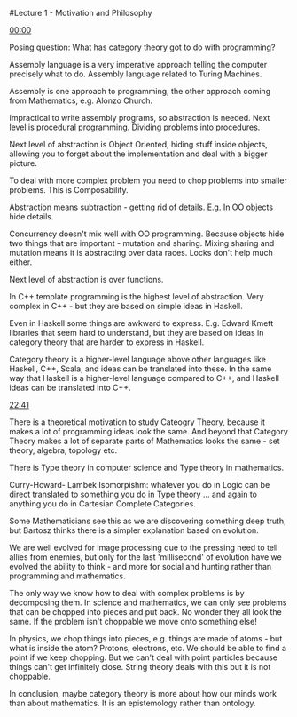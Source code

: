 #Lecture 1 - Motivation and Philosophy 

[00:00](https://youtu.be/I8LbkfSSR58)

Posing question: What has category theory got to do with programming?

Assembly language is a very imperative approach telling the computer precisely what to do. Assembly language related to Turing Machines.

Assembly is one approach to programming, the other approach coming from Mathematics, e.g. Alonzo Church.

Impractical to write assembly programs, so abstraction is needed. Next level is procedural programming. Dividing problems into procedures.

Next level of abstraction is Object Oriented, hiding stuff inside objects, allowing you to forget about the implementation and deal with a bigger picture.

To deal with more complex problem you need to chop problems into smaller problems. This is Composability.

Abstraction means subtraction - getting rid of details. E.g. In OO objects hide details.

Concurrency doesn't mix well with OO programming. Because objects hide two things that are important - mutation and sharing. Mixing sharing and mutation means it is abstracting over data races. Locks don't help much either.

Next level of abstraction is over functions.

In C++ template programming is the highest level of abstraction. Very complex in C++ - but they are based on simple ideas in Haskell.

Even in Haskell some things are awkward to express. E.g. Edward Kmett libraries that seem hard to understand, but they are based on ideas in category theory that are harder to express in Haskell.

Category theory is a higher-level language above other languages like Haskell, C++, Scala, and ideas can be translated into these. In the same way that Haskell is a higher-level language compared to C++, and Haskell ideas can be translated into C++.

[22:41](https://youtu.be/I8LbkfSSR58?t=1301)

There is a theoretical motivation to study Cateogry Theory, because it makes a lot of programming ideas look the same. And beyond that Category Theory makes a lot of separate parts of Mathematics looks the same - set theory, algebra, topology etc.

There is Type theory in computer science and Type theory in mathematics.

Curry-Howard- Lambek Isomorpishm: whatever you do in Logic can be direct translated to something you do in Type theory ... and again to anything you do in Cartesian Complete Categories.

Some Mathematicians see this as we are discovering something deep truth, but Bartosz thinks there is a simpler explanation based on evolution. 

We are well evolved for image processing due to the pressing need to tell allies from enemies, but only for the last 'millisecond' of evolution have we evolved the ability to think - and more for social and hunting rather than programming and mathematics.

The only way we know how to deal with complex problems is by decomposing them. In science and mathematics, we can only see problems that can be chopped into pieces and put back. No wonder they all look the same. If the problem isn't choppable we move onto something else!

In physics, we chop things into pieces, e.g. things are made of atoms - but what is inside the atom? Protons, electrons, etc. We should be able to find a point if we keep chopping. But we can't deal with point particles because things can't get infinitely close. String theory deals with this but it is not choppable.

In conclusion, maybe category theory is more about how our minds work than about mathematics. It is an epistemology rather than ontology.








